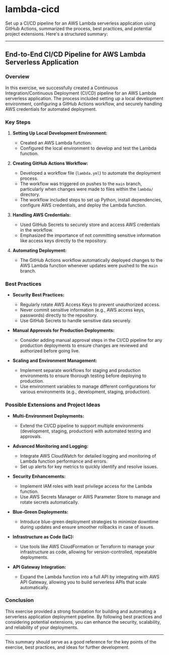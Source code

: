 # lambda-cicd

Set up a CI/CD pipeline for an AWS Lambda serverless application using GitHub Actions, summarized the process, best practices, and potential project extensions. Here's a structured summary:

---

## **End-to-End CI/CD Pipeline for AWS Lambda Serverless Application**

### **Overview**
In this exercise, we successfully created a Continuous Integration/Continuous Deployment (CI/CD) pipeline for an AWS Lambda serverless application. The process included setting up a local development environment, configuring a GitHub Actions workflow, and securely handling AWS credentials for automated deployment.

### **Key Steps**
1. **Setting Up Local Development Environment:**
   - Created an AWS Lambda function.
   - Configured the local environment to develop and test the Lambda function.

2. **Creating GitHub Actions Workflow:**
   - Developed a workflow file (`lambda.yml`) to automate the deployment process.
   - The workflow was triggered on pushes to the `main` branch, particularly when changes were made to files within the `lambda/` directory.
   - The workflow included steps to set up Python, install dependencies, configure AWS credentials, and deploy the Lambda function.

3. **Handling AWS Credentials:**
   - Used GitHub Secrets to securely store and access AWS credentials in the workflow.
   - Emphasized the importance of not committing sensitive information like access keys directly to the repository.

4. **Automating Deployment:**
   - The GitHub Actions workflow automatically deployed changes to the AWS Lambda function whenever updates were pushed to the `main` branch.

### **Best Practices**
- **Security Best Practices:**
  - Regularly rotate AWS Access Keys to prevent unauthorized access.
  - Never commit sensitive information (e.g., AWS access keys, passwords) directly to the repository.
  - Use GitHub Secrets to handle sensitive data securely.

- **Manual Approvals for Production Deployments:**
  - Consider adding manual approval steps in the CI/CD pipeline for any production deployments to ensure changes are reviewed and authorized before going live.

- **Scaling and Environment Management:**
  - Implement separate workflows for staging and production environments to ensure thorough testing before deploying to production.
  - Use environment variables to manage different configurations for various environments (e.g., development, staging, production).

### **Possible Extensions and Project Ideas**
- **Multi-Environment Deployments:**
  - Extend the CI/CD pipeline to support multiple environments (development, staging, production) with automated testing and approvals.
  
- **Advanced Monitoring and Logging:**
  - Integrate AWS CloudWatch for detailed logging and monitoring of Lambda function performance and errors.
  - Set up alerts for key metrics to quickly identify and resolve issues.

- **Security Enhancements:**
  - Implement IAM roles with least privilege access for the Lambda function.
  - Use AWS Secrets Manager or AWS Parameter Store to manage and rotate secrets automatically.

- **Blue-Green Deployments:**
  - Introduce blue-green deployment strategies to minimize downtime during updates and ensure smoother rollbacks in case of issues.

- **Infrastructure as Code (IaC):**
  - Use tools like AWS CloudFormation or Terraform to manage your infrastructure as code, allowing for version-controlled, repeatable deployments.

- **API Gateway Integration:**
  - Expand the Lambda function into a full API by integrating with AWS API Gateway, allowing you to build serverless APIs that scale automatically.

### **Conclusion**
This exercise provided a strong foundation for building and automating a serverless application deployment pipeline. By following best practices and considering potential extensions, you can enhance the security, scalability, and reliability of your deployments.

---

This summary should serve as a good reference for the key points of the exercise, best practices, and ideas for further development.
